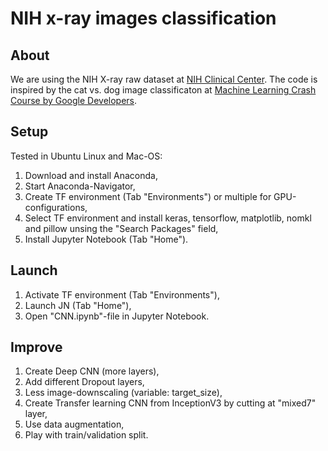 # NIH x-ray images classification

## About
We are using the NIH X-ray raw dataset at [NIH Clinical Center](https://www.nih.gov/news-events/news-releases/nih-clinical-center-provides-one-largest-publicly-available-chest-x-ray-datasets-scientific-community). The code is inspired by the cat vs. dog image classificaton at [Machine Learning Crash Course by Google Developers](https://developers.google.com/machine-learning/practica/image-classification/).


## Setup
Tested in Ubuntu Linux and Mac-OS:

1. Download and install Anaconda,
2. Start Anaconda-Navigator,
3. Create TF environment (Tab "Environments") or multiple for GPU-configurations,
4. Select TF environment and install keras, tensorflow, matplotlib, nomkl and pillow unsing the "Search Packages" field,
5. Install Jupyter Notebook (Tab "Home").


## Launch
1. Activate TF environment (Tab "Environments"),
2. Launch JN (Tab "Home"),
3. Open "CNN.ipynb"-file in Jupyter Notebook.


## Improve
1. Create Deep CNN (more layers),
2. Add different Dropout layers, 
3. Less image-downscaling (variable: target_size), 
4. Create Transfer learning CNN from InceptionV3 by cutting at "mixed7" layer,
5. Use data augmentation,
6. Play with train/validation split.
